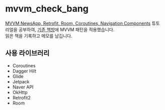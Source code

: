 # mvvm_check_bang
[MVVM NewsApp, Retrofit, Room, Coroutines, Navigation Components](https://www.youtube.com/playlist?list=PLQkwcJG4YTCRF8XiCRESq1IFFW8COlxYJ) 튜토리얼을 공부하여,
[기존 책방](https://github.com/summerdewyes/check_bang_portfolio)에 MVVM 패턴을 적용했습니다.   
읽은 책을 기록하고 메모를 남깁니다.

   
## 사용 라이브러리

* Coroutines
* Dagger Hilt
* Glide
* Jetpack
* Naver API
* OkHttp 
* Retrofit2
* Room

